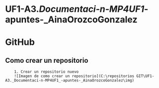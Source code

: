 # UF1-A3._Documentaci-n-MP4UF1_-apuntes-_AinaOrozcoGonzalez

# GitHub

## Como crear un repositorio
        1. Crear un repositorio nuevo
        ![Imagen de como crear un repositorio](C:\repositorios GIT\UF1-A3._Documentaci-n-MP4UF1_-apuntes-_AinaOrozcoGonzalez\img)
